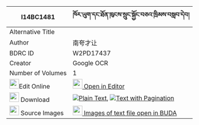 |I14BC1481|ཁོར་ཡུག་དང་ཐོན་ཁུངས་སྲུང་སྐྱོང་བཅའ་ཁྲིམས་བསླབ་དེབ། 
| --- | --- 
|Alternative Title |
|Author| 南夸才让
|BDRC ID | W2PD17437
|Creator | Google OCR
|Number of Volumes| 1
|<img width="25" src="https://img.icons8.com/color/25/000000/edit-property.png">Edit Online| [<img width="25" src="https://avatars.githubusercontent.com/u/45091458?s=200&v=4"> Open in Editor](http://editor.openpecha.org/I14BC1481)
|<img width="25" src="https://img.icons8.com/fluent/48/000000/download-2.png"/>  Download | [![](https://img.icons8.com/color/20/000000/txt.png)Plain Text](https://github.com/Openpecha/I14BC1481/releases/download/v2/khoryuk_dang_tonkhung_sungkyon_plain_I14BC1481.zip), [![](https://img.icons8.com/color/20/000000/txt.png)Text with Pagination](https://github.com/Openpecha/I14BC1481/releases/download/v2/khoryuk_dang_tonkhung_sungkyon_pages_I14BC1481.zip)
|<img width="25" src="https://img.icons8.com/plasticine/100/000000/pictures-folder.png"/>  Source Images | [<img width="25" src="https://library.bdrc.io/icons/BUDA-small.svg"> Images of text file open in BUDA](https://library.bdrc.io/show/bdr:W2PD17437)